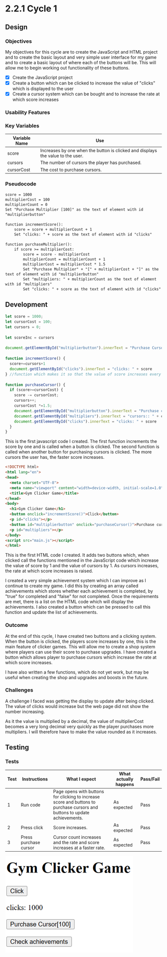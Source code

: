 # 2.2.1 Cycle 1

## Design

### Objectives

My objectives for this cycle are to create the JavaScript and HTML project and to create the basic layout and very simple user interface for my game and to create a basic layout of where each of the buttons will be. This will allow me to begin working out functionality of these buttons.

* [x] Create the JavaScript project
* [x] Create a button which can be clicked to increase the value of "clicks" which is displayed to the user
* [x] Create a cursor system which can be bought and to increase the rate at which score increases

### Usability Features

### Key Variables

| Variable Name | Use                                                                             |
| ------------- | ------------------------------------------------------------------------------- |
| score         | Increases by one when the button is clicked and displays the value to the user. |
| cursors       | The number of cursors the player has purchased.                                 |
| cursorCost    | The cost to purchase cursors.                                                   |

### Pseudocode

```
score = 1000
multiplierCost = 100
multiplierCount = 0
Set "Purchase Multiplier [100]" as the text of element with id "multiplierbutton"

function incrementScore():
    score = score + multiplierCount + 1
    Set "clicks: " + score as the text of element with id "clicks"

function purchaseMultiplier():
    if score >= multiplierCost:
        score = score - multiplierCost
        multiplierCount = multiplierCount + 1
        multiplierCost = multiplierCost * 1.5
        Set "Purchase Multiplier" + "[" + multiplierCost + "]" as the text of element with id "multiplierbutton"
        Set "multipliers: " + multiplierCount as the text of element with id "multipliers"
        Set "clicks: " + score as the text of element with id "clicks"
```

## Development

```javascript
let score = 1000;
let cursorCost = 100;
let cursors = 0;

let scoreInc = cursors

document.getElementById("multiplierbutton").innerText = "Purchase Cursor" + "[" + cursorCost + "]"

function incrementScore() {
  score+=cursors+1
  document.getElementById("clicks").innerText = "clicks: " + score
} //function which makes it so that the value of score increases every time the clicks button is clicked

function purchaseCursor() {
  if (score>=cursorCost) {
    score -= cursorCost;
    cursors++;
    cursorCost *=1.5;
    document.getElementById("multiplierbutton").innerText = "Purchase cursor" + "[" + cursorCost + "]"
    document.getElementById("multipliers").innerText = "cursors:: " + cursors
    document.getElementById("clicks").innerText = "clicks: " + score
  }
}
```

This is the first javascript code I created. The first function increments the score by one and is called when a button is clicked. The second function is called when another button for purchasing cursors is clicked. The more cursors the user has, the faster score increases.

```html
<!DOCTYPE html>
<html lang="en">
<head>
  <meta charset="UTF-8">
  <meta name="viewport" content="width=device-width, initial-scale=1.0">
  <title>Gym Clicker Game</title>
</head>
<body>
  <h1>Gym Clicker Game</h1>
  <button onclick="incrementScore()">Click</button>
  <p id="clicks"></p>
  <button id="multiplierbutton" onclick="purchaseCursor()">Purchase cursor</button>
  <p id="multipliers"></p>
</body>
<script src="main.js"></script>
</html>
```

This is the first HTML code I created. It adds two buttons which, when clicked call the functions mentioned in the JavaScript code which increase the value of score by 1 and the value of cursors by 1. As cursors increases, the rate at which score increases is raised.

I created a very simple achievement system which I can improve as I continue to create my game. I did this by creating an array called achievements which stores whether each achievement is completed, by "true" for completed and "false" for not completed. Once the requirements are met, there is a list on the HTML code which will display the achievements. I also created a button which can be pressed to call this function and update the list of achievements.

### Outcome

At the end of this cycle, I have created two buttons and a clicking system. When the button is clicked, the players score increases by one, this is the main feature of clicker games. This will allow me to create a shop system where players can use their score to purchase upgrades. I have created a button which allows player to purchase cursors which increase the rate at which score increases.

I have also written a few functions, which do not yet work, but may be useful when creating the shop and upgrades and boosts in the future.

### Challenges

A challenge I faced was getting the display to update after being clicked. The value of clicks would increase but the web page did not show the number increasing.

As it the value is multiplied by a decimal, the value of multiplierCost becomes a very long decimal very quickly as the player purchases more multipliers. I will therefore have to make the value rounded as it increases.

## Testing

### Tests

| Test | Instructions          | What I expect                                                                                                              | What actually happens | Pass/Fail |
| ---- | --------------------- | -------------------------------------------------------------------------------------------------------------------------- | --------------------- | --------- |
| 1    | Run code              | Page opens with buttons for clicking to increase score and buttons to purchase cursors and buttons to update achievements. | As expected           | Pass      |
| 2    | Press click           | Score increases.                                                                                                           | As expected           | Pass      |
| 3    | Press purchase cursor | Cursor count increases and the rate and score increases at a faster rate.                                                  | As expected           | Pass      |

![](<../.gitbook/assets/image (1) (2).png>)

